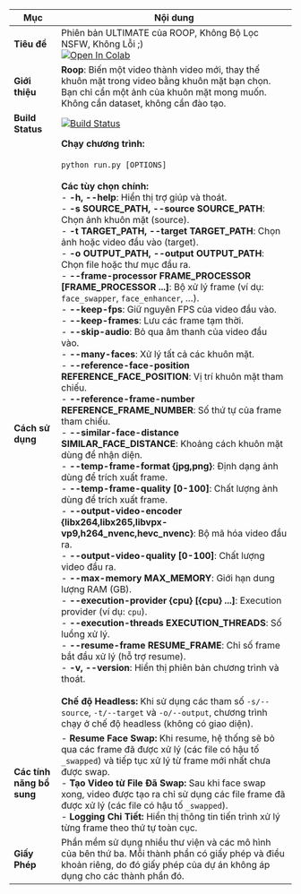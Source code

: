 | **Mục**                   | **Nội dung** |
|---------------------------|--------------|
| **Tiêu đề**               | Phiên bản ULTIMATE của ROOP, Không Bộ Lọc NSFW, Không Lỗi ;) <br> [![Open In Colab](https://colab.research.google.com/assets/colab-badge.svg)](https://colab.research.google.com/drive/1l1eOnIrzzl06ir_ZOdO7Vmt3G2m-HDL4?usp=drive_link) |
| **Giới thiệu**            | **Roop**: Biến một video thành video mới, thay thế khuôn mặt trong video bằng khuôn mặt bạn chọn. Bạn chỉ cần một ảnh của khuôn mặt mong muốn. <br>Không cần dataset, không cần đào tạo. |
| **Build Status**          | [![Build Status](https://img.shields.io/github/actions/workflow/status/kyousuke33/roop-nsfw/ci.yml.svg?branch=main)](https://github.com/kyousuke33/roop-nsfw/actions?query=workflow:ci) |
| **Cách sử dụng**          | **Chạy chương trình:**<br><br>```python run.py [OPTIONS]```<br><br>**Các tùy chọn chính:**<br>- **-h, --help**: Hiển thị trợ giúp và thoát.<br>- **-s SOURCE_PATH, --source SOURCE_PATH**: Chọn ảnh khuôn mặt (source).<br>- **-t TARGET_PATH, --target TARGET_PATH**: Chọn ảnh hoặc video đầu vào (target).<br>- **-o OUTPUT_PATH, --output OUTPUT_PATH**: Chọn file hoặc thư mục đầu ra.<br>- **--frame-processor FRAME_PROCESSOR [FRAME_PROCESSOR ...]**: Bộ xử lý frame (ví dụ: `face_swapper`, `face_enhancer`, …).<br>- **--keep-fps**: Giữ nguyên FPS của video đầu vào.<br>- **--keep-frames**: Lưu các frame tạm thời.<br>- **--skip-audio**: Bỏ qua âm thanh của video đầu vào.<br>- **--many-faces**: Xử lý tất cả các khuôn mặt.<br>- **--reference-face-position REFERENCE_FACE_POSITION**: Vị trí khuôn mặt tham chiếu.<br>- **--reference-frame-number REFERENCE_FRAME_NUMBER**: Số thứ tự của frame tham chiếu.<br>- **--similar-face-distance SIMILAR_FACE_DISTANCE**: Khoảng cách khuôn mặt dùng để nhận diện.<br>- **--temp-frame-format {jpg,png}**: Định dạng ảnh dùng để trích xuất frame.<br>- **--temp-frame-quality [0-100]**: Chất lượng ảnh dùng để trích xuất frame.<br>- **--output-video-encoder {libx264,libx265,libvpx-vp9,h264_nvenc,hevc_nvenc}**: Bộ mã hóa video đầu ra.<br>- **--output-video-quality [0-100]**: Chất lượng video đầu ra.<br>- **--max-memory MAX_MEMORY**: Giới hạn dung lượng RAM (GB).<br>- **--execution-provider {cpu} [{cpu} ...]**: Execution provider (ví dụ: `cpu`).<br>- **--execution-threads EXECUTION_THREADS**: Số luồng xử lý.<br>- **--resume-frame RESUME_FRAME**: Chỉ số frame bắt đầu xử lý (hỗ trợ resume).<br>- **-v, --version**: Hiển thị phiên bản chương trình và thoát.<br><br>**Chế độ Headless:** Khi sử dụng các tham số `-s/--source`, `-t/--target` và `-o/--output`, chương trình chạy ở chế độ headless (không có giao diện). |
| **Các tính năng bổ sung**| - **Resume Face Swap:** Khi resume, hệ thống sẽ bỏ qua các frame đã được xử lý (các file có hậu tố `_swapped`) và tiếp tục xử lý từ frame mới nhất chưa được swap.<br>- **Tạo Video từ File Đã Swap:** Sau khi face swap xong, video được tạo ra chỉ sử dụng các file frame đã được xử lý (các file có hậu tố `_swapped`).<br>- **Logging Chi Tiết:** Hiển thị thông tin tiến trình xử lý từng frame theo thứ tự toàn cục. |
| **Giấy Phép**           | Phần mềm sử dụng nhiều thư viện và các mô hình của bên thứ ba. Mỗi thành phần có giấy phép và điều khoản riêng, do đó giấy phép của dự án không áp dụng cho các thành phần đó. |
